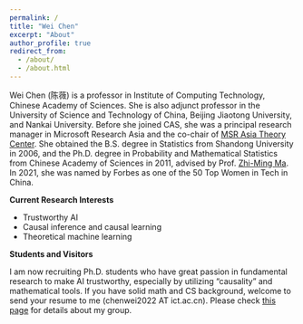 ```yaml
---
permalink: /
title: "Wei Chen"
excerpt: "About"
author_profile: true
redirect_from: 
  - /about/
  - /about.html
---
```


Wei Chen (陈薇) is a professor in Institute of Computing Technology, Chinese Academy of Sciences. She is also adjunct professor in the University of Science and Technology of China, Beijing Jiaotong University, and Nankai University. Before she joined CAS, she was a principal research manager in Microsoft Research Asia and the co-chair of [MSR Asia Theory Center](https://www.microsoft.com/en-us/research/lab/microsoft-research-asia/articles/microsoft-research-asia-establishes-theory-center-to-strengthen-theoretical-foundation-of-ai/). She obtained the B.S. degree in Statistics from Shandong University in 2006, and the Ph.D. degree in Probability and Mathematical Statistics from Chinese Academy of Sciences in 2011, advised by Prof. [Zhi-Ming Ma](http://homepage.amss.ac.cn/research/homePage/8eb59241e2e74d828fb84eec0efadba5/myHomePage.html). In 2021, she was named by Forbes as one of the 50 Top Women in Tech in China.

**Current Research Interests**
  * Trustworthy AI
  * Causal inference and causal learning
  * Theoretical machine learning
  
**Students and Visitors**

I am now recruiting Ph.D. students who have great passion in fundamental research to make AI trustworthy, especially by utilizing “causality” and mathematical tools. If you have solid math and CS background, welcome to send your resume to me (chenwei2022 AT ict.ac.cn). Please check [this page](https://weichen-cas.github.io/Group/) for details about my group.

